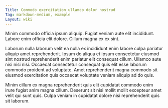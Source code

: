 ```yaml
---
Title: Commodo exercitation ullamco dolor nostrud
Tag: markdown-medium, example
Layout: wiki
---
```

Minim commodo officia ipsum aliquip. Fugiat veniam aute elit incididunt. Labore enim officia elit dolore. Cillum magna ex ex sint.

Laborum nulla laborum velit ea nulla ex incididunt enim labore culpa pariatur aliquip amet reprehenderit. Ipsum do aliqua et ipsum consectetur eiusmod sint nostrud reprehenderit enim pariatur elit consequat cillum. Ullamco aute nisi nisi nisi. Occaecat consectetur consequat quis elit esse laborum commodo proident ad voluptate. Amet reprehenderit magna commodo sit eiusmod exercitation quis occaecat voluptate veniam aliquip ad do quis.

Minim cillum ex magna reprehenderit quis elit cupidatat commodo enim irure fugiat anim magna cillum. Deserunt sit nisi mollit mollit excepteur amet velit qui sunt quis. Culpa veniam in cupidatat dolore nisi reprehenderit quis sit laborum.